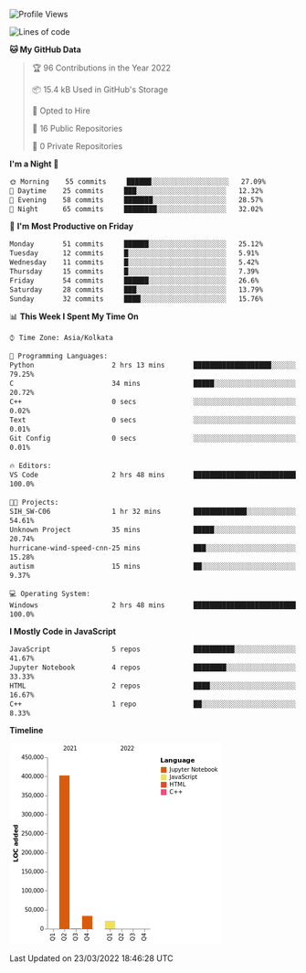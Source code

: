 <!--START_SECTION:waka-->
![Profile Views](http://img.shields.io/badge/Profile%20Views-0-blue)

![Lines of code](https://img.shields.io/badge/From%20Hello%20World%20I%27ve%20Written-457%20Thousand%20lines%20of%20code-blue)

**🐱 My GitHub Data** 

> 🏆 96 Contributions in the Year 2022
 > 
> 📦 15.4 kB Used in GitHub's Storage 
 > 
> 💼 Opted to Hire
 > 
> 📜 16 Public Repositories 
 > 
> 🔑 0 Private Repositories  
 > 
**I'm a Night 🦉** 

```text
🌞 Morning    55 commits     ██████░░░░░░░░░░░░░░░░░░░   27.09% 
🌆 Daytime    25 commits     ███░░░░░░░░░░░░░░░░░░░░░░   12.32% 
🌃 Evening    58 commits     ███████░░░░░░░░░░░░░░░░░░   28.57% 
🌙 Night      65 commits     ████████░░░░░░░░░░░░░░░░░   32.02%

```
📅 **I'm Most Productive on Friday** 

```text
Monday       51 commits     ██████░░░░░░░░░░░░░░░░░░░   25.12% 
Tuesday      12 commits     █░░░░░░░░░░░░░░░░░░░░░░░░   5.91% 
Wednesday    11 commits     █░░░░░░░░░░░░░░░░░░░░░░░░   5.42% 
Thursday     15 commits     █░░░░░░░░░░░░░░░░░░░░░░░░   7.39% 
Friday       54 commits     ██████░░░░░░░░░░░░░░░░░░░   26.6% 
Saturday     28 commits     ███░░░░░░░░░░░░░░░░░░░░░░   13.79% 
Sunday       32 commits     ████░░░░░░░░░░░░░░░░░░░░░   15.76%

```


📊 **This Week I Spent My Time On** 

```text
⌚︎ Time Zone: Asia/Kolkata

💬 Programming Languages: 
Python                   2 hrs 13 mins       ███████████████████░░░░░░   79.25% 
C                        34 mins             █████░░░░░░░░░░░░░░░░░░░░   20.72% 
C++                      0 secs              ░░░░░░░░░░░░░░░░░░░░░░░░░   0.02% 
Text                     0 secs              ░░░░░░░░░░░░░░░░░░░░░░░░░   0.01% 
Git Config               0 secs              ░░░░░░░░░░░░░░░░░░░░░░░░░   0.01%

🔥 Editors: 
VS Code                  2 hrs 48 mins       █████████████████████████   100.0%

🐱‍💻 Projects: 
SIH_SW-C06               1 hr 32 mins        █████████████░░░░░░░░░░░░   54.61% 
Unknown Project          35 mins             █████░░░░░░░░░░░░░░░░░░░░   20.74% 
hurricane-wind-speed-cnn-25 mins             ███░░░░░░░░░░░░░░░░░░░░░░   15.28% 
autism                   15 mins             ██░░░░░░░░░░░░░░░░░░░░░░░   9.37%

💻 Operating System: 
Windows                  2 hrs 48 mins       █████████████████████████   100.0%

```

**I Mostly Code in JavaScript** 

```text
JavaScript               5 repos             ██████████░░░░░░░░░░░░░░░   41.67% 
Jupyter Notebook         4 repos             ████████░░░░░░░░░░░░░░░░░   33.33% 
HTML                     2 repos             ████░░░░░░░░░░░░░░░░░░░░░   16.67% 
C++                      1 repo              ██░░░░░░░░░░░░░░░░░░░░░░░   8.33%

```


**Timeline**

![Chart not found](https://raw.githubusercontent.com/ThejaswinS/ThejaswinS/main/charts/bar_graph.png) 


 Last Updated on 23/03/2022 18:46:28 UTC
<!--END_SECTION:waka-->





